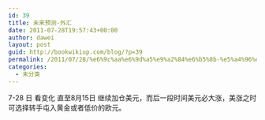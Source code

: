 ```yaml
---
id: 39
title: 未来预测-外汇
date: 2011-07-28T19:57:43+00:00
author: dawei
layout: post
guid: http://bookwikiup.com/blog/?p=39
permalink: /2011/07/28/%e6%9c%aa%e6%9d%a5%e9%a2%84%e6%b5%8b-%e5%a4%96%e6%b1%87/
categories:
  - 未分类
---
```

7-28 日 看变化 直至8月15日 继续加仓美元，而后一段时间美元必大涨，美涨之时可选择转手屯入黄金或者低价的欧元。